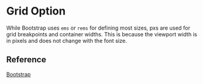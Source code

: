 # Grid Option

While Bootstrap uses `ems` or `rems` for defining most sizes, pxs are used for grid breakpoints and container widths. This is because the viewport width is in pixels and does not change with the font size.

## Reference

[Bootstrap](https://getbootstrap.com/docs/4.1/layout/grid/)
